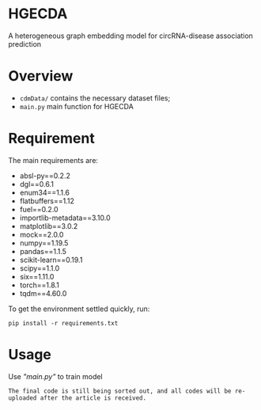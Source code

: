 # HGECDA

A heterogeneous graph embedding model for circRNA-disease association prediction

# Overview

- `cdmData/` contains the necessary dataset files;
- `main.py` main function for HGECDA

# Requirement

The main requirements are:

- absl-py==0.2.2
- dgl==0.6.1
- enum34==1.1.6
- flatbuffers==1.12
- fuel==0.2.0
- importlib-metadata==3.10.0
- matplotlib==3.0.2
- mock==2.0.0
- numpy==1.19.5
- pandas==1.1.5
- scikit-learn==0.19.1
- scipy==1.1.0
- six==1.11.0
- torch==1.8.1
- tqdm==4.60.0

<p> To get the environment settled quickly, run: </p>

```
pip install -r requirements.txt
```

# Usage

Use *"main.py"* to train model
```
The final code is still being sorted out, and all codes will be re-uploaded after the article is received.
```



